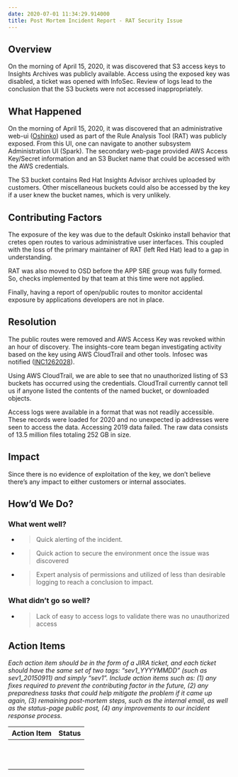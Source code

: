 ```yaml
---
date: 2020-07-01 11:34:29.914000
title: Post Mortem Incident Report - RAT Security Issue
---
```

## <span dir="ltr">Overview</span>

<span dir="ltr">On the morning of April 15, 2020, it was discovered that
S3 access keys to Insights Archives was publicly available. Access using
the exposed key was disabled, a ticket was opened with InfoSec. Review
of logs lead to the conclusion that the S3 buckets were not accessed
inappropriately.</span>

## <span dir="ltr">What Happened</span>

<span dir="ltr">On the morning of April 15, 2020, it was discovered that
an administrative web-ui
([<span class="underline">Oshinko</span>](https://radanalytics.io/projects))
used as part of the Rule Analysis Tool (RAT) was publicly exposed. From
this UI, one can navigate to another subsystem Administration UI
(Spark). The secondary web-page provided AWS Access Key/Secret
information and an S3 Bucket name that could be accessed with the AWS
credentials.</span>

<span dir="ltr"></span>

<span dir="ltr">The S3 bucket contains Red Hat Insights Advisor archives
uploaded by customers. Other miscellaneous buckets could also be
accessed by the key if a user knew the bucket names, which is very
unlikely.</span>

## <span dir="ltr">Contributing Factors</span>

<span dir="ltr">The exposure of the key was due to the default Oskinko
install behavior that cretes open routes to various administrative user
interfaces. This coupled with the loss of the primary maintainer of RAT
(left Red Hat) lead to a gap in understanding.</span>

<span dir="ltr"></span>

<span dir="ltr">RAT was also moved to OSD before the APP SRE group was
fully formed. So, checks implemented by that team at this time were not
applied.</span>

<span dir="ltr"></span>

<span dir="ltr">Finally, having a report of open/public routes to
monitor accidental exposure by applications developers are not in
place.</span>

## <span dir="ltr">Resolution</span>

<span dir="ltr">The public routes were removed and AWS Access Key was
revoked within an hour of discovery. The insights-core team began
investigating activity based on the key using AWS CloudTrail and other
tools. Infosec was notified
([<span class="underline">INC1262028</span>](https://redhat.service-now.com/surl.do?n=INC1262028)).</span>

<span dir="ltr"></span>

<span dir="ltr">Using AWS CloudTrail, we are able to see that no
unauthorized listing of S3 buckets has occurred using the credentials.
CloudTrail currently cannot tell us if anyone listed the contents of the
named bucket, or downloaded objects.</span>

<span dir="ltr"></span>

<span dir="ltr">Access logs were available in a format that was not
readily accessible. These records were loaded for 2020 and no unexpected
ip addresses were seen to access the data. Accessing 2019 data failed.
The raw data consists of 13.5 million files totaling 252 GB in
size.</span>

## <span dir="ltr">Impact</span>

<span dir="ltr">Since there is no evidence of exploitation of the key,
we don’t believe there’s any impact to either customers or internal
associates.</span>

<span dir="ltr"></span>

## <span dir="ltr">How’d We Do?</span>

### <span dir="ltr">What went well?</span>

  - > <span dir="ltr">Quick alerting of the incident.</span>

  - > <span dir="ltr">Quick action to secure the environment once the
    > issue was discovered</span>

  - > <span dir="ltr">Expert analysis of permissions and utilized of
    > less than desirable logging to reach a conclusion to
    > impact.</span>

### <span dir="ltr">What didn’t go so well?</span>

  - > <span dir="ltr">Lack of easy to access logs to validate there was
    > no unauthorized access</span>

<span dir="ltr"></span>

## <span dir="ltr">Action Items</span>

<span dir="ltr">*Each action item should be in the form of a JIRA
ticket, and each ticket should have the same set of two tags:
“sev1\_YYYYMMDD” (such as sev1\_20150911) and simply “sev1”. Include
action items such as: (1) any fixes required to prevent the contributing
factor in the future, (2) any preparedness tasks that could help
mitigate the problem if it came up again, (3) remaining post-mortem
steps, such as the internal email, as well as the status-page public
post, (4) any improvements to our incident response process.*</span>

<span dir="ltr"></span>

<table>
<thead>
<tr class="header">
<th><strong><span dir="ltr">Action Item</span></strong></th>
<th><strong><span dir="ltr">Status</span></strong></th>
</tr>
</thead>
<tbody>
<tr class="odd">
<td><span dir="ltr"></span></td>
<td><span dir="ltr"></span></td>
</tr>
<tr class="even">
<td><span dir="ltr"></span></td>
<td><span dir="ltr"></span></td>
</tr>
<tr class="odd">
<td><span dir="ltr"></span></td>
<td><span dir="ltr"></span></td>
</tr>
<tr class="even">
<td><span dir="ltr"></span></td>
<td><span dir="ltr"></span></td>
</tr>
<tr class="odd">
<td><span dir="ltr"></span></td>
<td><span dir="ltr"></span></td>
</tr>
<tr class="even">
<td><span dir="ltr"></span></td>
<td><span dir="ltr"></span></td>
</tr>
<tr class="odd">
<td><span dir="ltr"></span></td>
<td><span dir="ltr"></span></td>
</tr>
<tr class="even">
<td><span dir="ltr"></span></td>
<td><span dir="ltr"></span></td>
</tr>
<tr class="odd">
<td><span dir="ltr"></span></td>
<td><span dir="ltr"></span></td>
</tr>
<tr class="even">
<td><span dir="ltr"></span></td>
<td><span dir="ltr"></span></td>
</tr>
<tr class="odd">
<td><span dir="ltr"></span></td>
<td><span dir="ltr"></span></td>
</tr>
</tbody>
</table>

<span dir="ltr"></span>

<span dir="ltr"></span>
